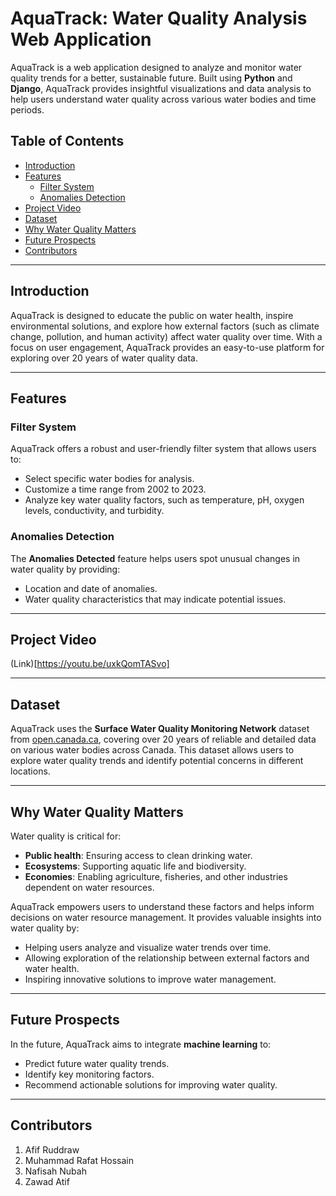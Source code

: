# AquaTrack: Water Quality Analysis Web Application

AquaTrack is a web application designed to analyze and monitor water quality trends for a better, sustainable future. Built using **Python** and **Django**, AquaTrack provides insightful visualizations and data analysis to help users understand water quality across various water bodies and time periods.

## Table of Contents
- [Introduction](#introduction)
- [Features](#features)
  - [Filter System](#filter-system)
  - [Anomalies Detection](#anomalies-detection)
- [Project Video](#project-video)
- [Dataset](#dataset)
- [Why Water Quality Matters](#why-water-quality-matters)
- [Future Prospects](#future-prospects)
- [Contributors](#contributors)

---

## Introduction

AquaTrack is designed to educate the public on water health, inspire environmental solutions, and explore how external factors (such as climate change, pollution, and human activity) affect water quality over time. With a focus on user engagement, AquaTrack provides an easy-to-use platform for exploring over 20 years of water quality data.

---

## Features

### Filter System
AquaTrack offers a robust and user-friendly filter system that allows users to:
- Select specific water bodies for analysis.
- Customize a time range from 2002 to 2023.
- Analyze key water quality factors, such as temperature, pH, oxygen levels, conductivity, and turbidity.

### Anomalies Detection
The **Anomalies Detected** feature helps users spot unusual changes in water quality by providing:
- Location and date of anomalies.
- Water quality characteristics that may indicate potential issues.

---

## Project Video

(Link)[https://youtu.be/uxkQomTASvo]

---

## Dataset

AquaTrack uses the **Surface Water Quality Monitoring Network** dataset from [open.canada.ca](https://open.canada.ca/), covering over 20 years of reliable and detailed data on various water bodies across Canada. This dataset allows users to explore water quality trends and identify potential concerns in different locations.

---

## Why Water Quality Matters

Water quality is critical for:
- **Public health**: Ensuring access to clean drinking water.
- **Ecosystems**: Supporting aquatic life and biodiversity.
- **Economies**: Enabling agriculture, fisheries, and other industries dependent on water resources.

AquaTrack empowers users to understand these factors and helps inform decisions on water resource management. It provides valuable insights into water quality by:
- Helping users analyze and visualize water trends over time.
- Allowing exploration of the relationship between external factors and water health.
- Inspiring innovative solutions to improve water management.

---

## Future Prospects

In the future, AquaTrack aims to integrate **machine learning** to:
- Predict future water quality trends.
- Identify key monitoring factors.
- Recommend actionable solutions for improving water quality.

---

## Contributors
1. Afif Ruddraw
2. Muhammad Rafat Hossain
3. Nafisah Nubah
4. Zawad Atif


